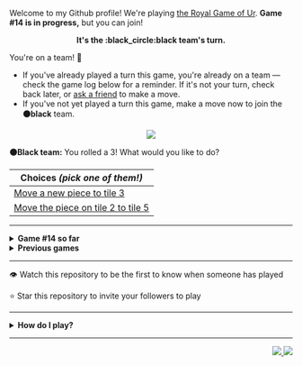 Welcome to my Github profile!
We're playing
[the Royal Game of Ur](https://en.wikipedia.org/wiki/Royal_Game_of_Ur).
**Game #14 is in progress,** but you can join!

<p align="center">
  <b>It's the
  :black_circle:black
  team's turn.</b>
</p>

You're on a team! :wave:

* If you've already played a turn this game, you're already on a team
  &mdash; check the game log below for a reminder. If it's not your turn,
  check back later, or [ask a
  friend](https://twitter.com/share?text=I'm+playing+The+Royal+Game+of+Ur+on+a+GitHub+profile.+Take+your+turn+at+https://github.com/rossjrw/rossjrw+%23RoyalGameOfUr+%23github) to make a move.
* If you've not yet played a turn this game, make a move now to join the
  **:black_circle:black** team.

<p align="center"><img src="https://raw.githubusercontent.com/rossjrw/rossjrw/play/games/current/board.2200.svg"></p>

  **:black_circle:Black team:**
  You rolled a 3!
What would you like to do?

| Choices *(pick one of them!)* |
| --- |
  | [    Move a new piece to tile 3](https://github.com/rossjrw/rossjrw/issues/new?title=ur-move-3%400-0&amp;body=Press+Submit%21+You+don%27t+need+to+edit+this+text+or+do+anything+else.%0D%0A%0D%0ABe+aware+that+your+move+can+take+a+minute+or+two+to+process.) |
  | [    Move the piece on tile 2 to tile 5](https://github.com/rossjrw/rossjrw/issues/new?title=ur-move-3%402-0&amp;body=Press+Submit%21+You+don%27t+need+to+edit+this+text+or+do+anything+else.%0D%0A%0D%0ABe+aware+that+your+move+can+take+a+minute+or+two+to+process.) |

-----

<details>
<summary><b>Game #14 so far</b></summary>

## Who's on each team?

<table>
    <thead>
      <tr><th colspan=2>Players in this game</th></tr>
    </thead>
    <tbody>
      <tr>
        <td align="right"><b>Black team</b> :black_circle:</td>
        <td>:white_circle: <b> White team</b></td>
      </tr>
      <tr align="center">
        <td><b><a href="https://github.com/Murdeala">@Murdeala</a></b> (19)<br><b><a href="https://github.com/zackfall">@zackfall</a></b> (1)<br><b><a href="https://github.com/Hrushal-Nikhare">@Hrushal-Nikhare</a></b> (1)<br><b><a href="https://github.com/danielawde9">@danielawde9</a></b> (1)<br><b><a href="https://github.com/Arawns1">@Arawns1</a></b> (1)<br><b><a href="https://github.com/werdl">@werdl</a></b> (1)</td>
        <td><b><a href="https://github.com/CostasAK">@CostasAK</a></b> (30)</td>
      </tr>
    </tbody>
  </table>

## What's happened so far?

| Time | Turn | Event | Issue | Board |
| :---: | :---: | :--- | :---: | :---: |
  | 14th Mar 2023 20:48 | **0** | :black_circle: **[@Murdeala](https://github.com/Murdeala)** started a new game | [#2146](https://github.com/rossjrw/rossjrw/issues/2146) | [link](https://raw.githubusercontent.com/rossjrw/rossjrw/c3402c9c043b80fa4ca641774d2d0efbedade589/games/current/board.2146.svg) |
  | 15th Mar 2023 03:42 | **1** | :black_circle: **[@zackfall](https://github.com/zackfall)** moved a black piece onto the board to position 3    | [#2147](https://github.com/rossjrw/rossjrw/issues/2147) | [link](https://raw.githubusercontent.com/rossjrw/rossjrw/779a13750b729c2d4fd0d3cbf4a2482f37ef9281/games/current/board.2147.svg) |
  | 15th Mar 2023 12:56 | **2** | :white_circle: **[@CostasAK](https://github.com/CostasAK)** moved a white piece onto the board to position 4  — claimed a rosette :rosette:  | [#2148](https://github.com/rossjrw/rossjrw/issues/2148) | [link](https://raw.githubusercontent.com/rossjrw/rossjrw/1d7dd2f95a5d06c57ad931672bb3797fc3259346/games/current/board.2148.svg) |
  | 15th Mar 2023 12:57 | **3** | :white_circle: **[@CostasAK](https://github.com/CostasAK)** moved a white piece onto the board to position 2    | [#2149](https://github.com/rossjrw/rossjrw/issues/2149) | [link](https://raw.githubusercontent.com/rossjrw/rossjrw/41d739fe50b8b6ee3d48c696a350782128852145/games/current/board.2149.svg) |
  | 15th Mar 2023 13:53 | **4** | :black_circle: **[@Murdeala](https://github.com/Murdeala)** moved a black piece onto the board to position 2    | [#2150](https://github.com/rossjrw/rossjrw/issues/2150) |  |
  | 15th Mar 2023 16:31 | **5** | :white_circle: **[@CostasAK](https://github.com/CostasAK)** moved a white piece onto the board to position 3    | [#2151](https://github.com/rossjrw/rossjrw/issues/2151) | [link](https://raw.githubusercontent.com/rossjrw/rossjrw/e0ee8c908afc5d0df67a76ef54801f47ce08c144/games/current/board.2151.svg) |
  | 15th Mar 2023 16:31 | **6** | :black_circle:  The black team rolled a 0 and their turn was automatically passed | [#2151](https://github.com/rossjrw/rossjrw/issues/2151) | [link](https://raw.githubusercontent.com/rossjrw/rossjrw/af89aa084782634823177e68efafb1ee8c79a26a/games/current/board.2151.svg) |
  | 15th Mar 2023 16:32 | **7** | :white_circle: **[@CostasAK](https://github.com/CostasAK)** moved a white piece onto the board to position 1    | [#2152](https://github.com/rossjrw/rossjrw/issues/2152) | [link](https://raw.githubusercontent.com/rossjrw/rossjrw/5112feee71287bc358636191ad2d744130715f64/games/current/board.2152.svg) |
  | 16th Mar 2023 13:51 | **8** | :black_circle: **[@Murdeala](https://github.com/Murdeala)** moved a black piece from position 2 to position 5    | [#2153](https://github.com/rossjrw/rossjrw/issues/2153) |  |
  | 17th Mar 2023 10:25 | **9** | :white_circle: **[@CostasAK](https://github.com/CostasAK)** moved a white piece from position 4 to position 5 — captured a black piece :crossed_swords:   | [#2154](https://github.com/rossjrw/rossjrw/issues/2154) | [link](https://raw.githubusercontent.com/rossjrw/rossjrw/05bf59d50e1264207a471eac54694049ced31d16/games/current/board.2154.svg) |
  | 17th Mar 2023 10:25 | **10** | :black_circle:  The black team rolled a 0 and their turn was automatically passed | [#2154](https://github.com/rossjrw/rossjrw/issues/2154) | [link](https://raw.githubusercontent.com/rossjrw/rossjrw/7da57a210504272586aa94c6e6ea9c974dbf5a4b/games/current/board.2154.svg) |
  | 17th Mar 2023 10:26 | **11** | :white_circle: **[@CostasAK](https://github.com/CostasAK)** moved a white piece from position 2 to position 4  — claimed a rosette :rosette:  | [#2155](https://github.com/rossjrw/rossjrw/issues/2155) | [link](https://raw.githubusercontent.com/rossjrw/rossjrw/d396e2587aef8f3c611f7740f9f27fd233b7dbca/games/current/board.2155.svg) |
  | 17th Mar 2023 10:27 | **12** | :white_circle: **[@CostasAK](https://github.com/CostasAK)** moved a white piece from position 5 to position 7    | [#2156](https://github.com/rossjrw/rossjrw/issues/2156) | [link](https://raw.githubusercontent.com/rossjrw/rossjrw/15698d11943cb8b930601a3fa3d361ed460581ec/games/current/board.2156.svg) |
  | 17th Mar 2023 12:39 | **13** | :black_circle: **[@Murdeala](https://github.com/Murdeala)** moved a black piece from position 3 to position 4  — claimed a rosette :rosette:  | [#2157](https://github.com/rossjrw/rossjrw/issues/2157) | [link](https://raw.githubusercontent.com/rossjrw/rossjrw/86094c0b82bd03365af6db280f75d35718e0e136/games/current/board.2157.svg) |
  | 18th Mar 2023 13:51 | **14** | :black_circle: **[@Murdeala](https://github.com/Murdeala)** moved a black piece from position 4 to position 6    | [#2158](https://github.com/rossjrw/rossjrw/issues/2158) |  |
  | 20th Mar 2023 12:03 | **15** | :white_circle: **[@CostasAK](https://github.com/CostasAK)** moved a white piece from position 3 to position 6 — captured a black piece :crossed_swords:   | [#2160](https://github.com/rossjrw/rossjrw/issues/2160) | [link](https://raw.githubusercontent.com/rossjrw/rossjrw/ebd5463d363395ccacc0a4837201232eec4909af/games/current/board.2160.svg) |
  | 20th Mar 2023 12:03 | **16** | :black_circle:  The black team rolled a 0 and their turn was automatically passed | [#2160](https://github.com/rossjrw/rossjrw/issues/2160) | [link](https://raw.githubusercontent.com/rossjrw/rossjrw/97dc19642843cbd9ddb921b7bd37924437e2b827/games/current/board.2160.svg) |
  | 20th Mar 2023 12:06 | **17** | :white_circle: **[@CostasAK](https://github.com/CostasAK)** moved a white piece from position 6 to position 9    | [#2161](https://github.com/rossjrw/rossjrw/issues/2161) | [link](https://raw.githubusercontent.com/rossjrw/rossjrw/27e55f29f30415b74b48efc089d8b4b97224e26f/games/current/board.2161.svg) |
  | 20th Mar 2023 13:37 | **18** | :black_circle: **[@Murdeala](https://github.com/Murdeala)** moved a black piece onto the board to position 1    | [#2162](https://github.com/rossjrw/rossjrw/issues/2162) | [link](https://raw.githubusercontent.com/rossjrw/rossjrw/2b1c528772f6eb41e3589c80ea22086ffef8c77b/games/current/board.2162.svg) |
  | 20th Mar 2023 15:37 | **19** | :white_circle: **[@CostasAK](https://github.com/CostasAK)** moved a white piece from position 7 to position 10    | [#2163](https://github.com/rossjrw/rossjrw/issues/2163) | [link](https://raw.githubusercontent.com/rossjrw/rossjrw/f14c184c7bd4c222edd8a00301dc7ec1671ab854/games/current/board.2163.svg) |
  | 21st Mar 2023 00:53 | **20** | :black_circle: **[@Murdeala](https://github.com/Murdeala)** moved a black piece from position 1 to position 2    | [#2164](https://github.com/rossjrw/rossjrw/issues/2164) | [link](https://raw.githubusercontent.com/rossjrw/rossjrw/ba8791b00ede812c0531721c728c11d2836b6c1d/games/current/board.2164.svg) |
  | 21st Mar 2023 09:02 | **21** | :white_circle: **[@CostasAK](https://github.com/CostasAK)** moved a white piece from position 9 to position 12    | [#2165](https://github.com/rossjrw/rossjrw/issues/2165) |  |
  | 22nd Mar 2023 13:12 | **22** | :black_circle: **[@Hrushal-Nikhare](https://github.com/Hrushal-Nikhare)** moved a black piece from position 2 to position 4  — claimed a rosette :rosette:  | [#2166](https://github.com/rossjrw/rossjrw/issues/2166) | [link](https://raw.githubusercontent.com/rossjrw/rossjrw/81bf698a19c7a03fb3cc2570bfd89d5d9ddaf425/games/current/board.2166.svg) |
  | 22nd Mar 2023 13:12 | **23** | :black_circle:  The black team rolled a 0 and their turn was automatically passed | [#2166](https://github.com/rossjrw/rossjrw/issues/2166) | [link](https://raw.githubusercontent.com/rossjrw/rossjrw/84501a509067a12c988d5f1c1fa44c04a108b3e4/games/current/board.2166.svg) |
  | 22nd Mar 2023 13:39 | **24** | :white_circle: **[@CostasAK](https://github.com/CostasAK)** moved a white piece from position 12 to position 14  — claimed a rosette :rosette:  | [#2167](https://github.com/rossjrw/rossjrw/issues/2167) | [link](https://raw.githubusercontent.com/rossjrw/rossjrw/8b83cf9afc87686f4de7f1104326e17ea16a6af4/games/current/board.2167.svg) |
  | 22nd Mar 2023 13:39 | **25** | :white_circle: **[@CostasAK](https://github.com/CostasAK)** moved a white piece from position 10 to position 11    | [#2168](https://github.com/rossjrw/rossjrw/issues/2168) | [link](https://raw.githubusercontent.com/rossjrw/rossjrw/300da2fc609a622b4ddf65b044be1c2073d55d3a/games/current/board.2168.svg) |
  | 23rd Mar 2023 02:26 | **26** | :black_circle: **[@Murdeala](https://github.com/Murdeala)** moved a black piece onto the board to position 2    | [#2169](https://github.com/rossjrw/rossjrw/issues/2169) | [link](https://raw.githubusercontent.com/rossjrw/rossjrw/525955c7b0f52a04eee268f1dbc5b460c541e90a/games/current/board.2169.svg) |
  | 23rd Mar 2023 05:20 | **27** | :white_circle: **[@CostasAK](https://github.com/CostasAK)** moved a white piece onto the board to position 3    | [#2170](https://github.com/rossjrw/rossjrw/issues/2170) | [link](https://raw.githubusercontent.com/rossjrw/rossjrw/aa7adf88250e394cb2bdfb4b30e45eed08827ddf/games/current/board.2170.svg) |
  | 24th Mar 2023 19:08 | **28** | :black_circle: **[@danielawde9](https://github.com/danielawde9)** moved a black piece from position 4 to position 6    | [#2171](https://github.com/rossjrw/rossjrw/issues/2171) | [link](https://raw.githubusercontent.com/rossjrw/rossjrw/e187986e2eac0925217e9d8a23fc7a6d1a4e6d05/games/current/board.2171.svg) |
  | 24th Mar 2023 19:35 | **29** | :white_circle: **[@CostasAK](https://github.com/CostasAK)** moved a white piece from position 11 to position 12    | [#2172](https://github.com/rossjrw/rossjrw/issues/2172) | [link](https://raw.githubusercontent.com/rossjrw/rossjrw/e5eb10241be5cab93eed0ad7e1bb08a67e0e56c3/games/current/board.2172.svg) |
  | 25th Mar 2023 13:58 | **30** | :black_circle: **[@Murdeala](https://github.com/Murdeala)** moved a black piece onto the board to position 3    | [#2173](https://github.com/rossjrw/rossjrw/issues/2173) | [link](https://raw.githubusercontent.com/rossjrw/rossjrw/88fb920253dfa035c165b0a1b73224792e0b1618/games/current/board.2173.svg) |
  | 25th Mar 2023 14:29 | **31** | :white_circle: **[@CostasAK](https://github.com/CostasAK)** moved a white piece from position 4 to position 6 — captured a black piece :crossed_swords:   | [#2174](https://github.com/rossjrw/rossjrw/issues/2174) | [link](https://raw.githubusercontent.com/rossjrw/rossjrw/558d570a7372f3a1803b6a460da40eb0b8bef81f/games/current/board.2174.svg) |
  | 26th Mar 2023 13:04 | **32** | :black_circle: **[@Murdeala](https://github.com/Murdeala)** moved a black piece from position 3 to position 6 — captured a white piece :crossed_swords:   | [#2175](https://github.com/rossjrw/rossjrw/issues/2175) | [link](https://raw.githubusercontent.com/rossjrw/rossjrw/c463ee131c370d89d7915b5e15146cbd7e716792/games/current/board.2175.svg) |
  | 26th Mar 2023 13:06 | **33** | :white_circle: **[@CostasAK](https://github.com/CostasAK)** moved a white piece from position 3 to position 4  — claimed a rosette :rosette:  | [#2176](https://github.com/rossjrw/rossjrw/issues/2176) | [link](https://raw.githubusercontent.com/rossjrw/rossjrw/91846c0777410fefa60904bc52dbbf967598415c/games/current/board.2176.svg) |
  | 26th Mar 2023 13:06 | **34** | :white_circle: **[@CostasAK](https://github.com/CostasAK)** moved a white piece from position 12 to position 13    | [#2177](https://github.com/rossjrw/rossjrw/issues/2177) | [link](https://raw.githubusercontent.com/rossjrw/rossjrw/00f2b6c47412a01965fab8a56a51c280aa65a60a/games/current/board.2177.svg) |
  | 27th Mar 2023 14:47 | **35** | :black_circle: **[@Murdeala](https://github.com/Murdeala)** moved a black piece from position 2 to position 4  — claimed a rosette :rosette:  | [#2178](https://github.com/rossjrw/rossjrw/issues/2178) | [link](https://raw.githubusercontent.com/rossjrw/rossjrw/4b9052f1fb05f5607c84abc10f3d8c9fe4df36f5/games/current/board.2178.svg) |
  | 28th Mar 2023 16:10 | **36** | :black_circle: **[@Murdeala](https://github.com/Murdeala)** moved a black piece onto the board to position 3    | [#2179](https://github.com/rossjrw/rossjrw/issues/2179) | [link](https://raw.githubusercontent.com/rossjrw/rossjrw/2d9988cd4007ce95375532fc5623d982b8005395/games/current/board.2179.svg) |
  | 28th Mar 2023 16:48 | **37** | :white_circle: **[@CostasAK](https://github.com/CostasAK)** moved a white piece from position 4 to position 6 — captured a black piece :crossed_swords:   | [#2180](https://github.com/rossjrw/rossjrw/issues/2180) | [link](https://raw.githubusercontent.com/rossjrw/rossjrw/645fa0504f394e0c611c75ecde2a69bba3b2f22a/games/current/board.2180.svg) |
  | 29th Mar 2023 00:20 | **38** | :black_circle: **[@Murdeala](https://github.com/Murdeala)** moved a black piece from position 4 to position 6 — captured a white piece :crossed_swords:   | [#2181](https://github.com/rossjrw/rossjrw/issues/2181) | [link](https://raw.githubusercontent.com/rossjrw/rossjrw/8efc25874a7e30d388477bf29d5cff7daf35c2ef/games/current/board.2181.svg) |
  | 29th Mar 2023 08:50 | **39** | :white_circle: **[@CostasAK](https://github.com/CostasAK)** moved a white piece from position 1 to position 4  — claimed a rosette :rosette:  | [#2182](https://github.com/rossjrw/rossjrw/issues/2182) | [link](https://raw.githubusercontent.com/rossjrw/rossjrw/f3b374dd19dd975d8d0244a656088fe66db39f75/games/current/board.2182.svg) |
  | 29th Mar 2023 08:51 | **40** | :white_circle: **[@CostasAK](https://github.com/CostasAK)** moved a white piece onto the board to position 3    | [#2183](https://github.com/rossjrw/rossjrw/issues/2183) | [link](https://raw.githubusercontent.com/rossjrw/rossjrw/02deb838513c039f8164acd452b9a22546d3291b/games/current/board.2183.svg) |
  | 29th Mar 2023 20:44 | **41** | :black_circle: **[@Murdeala](https://github.com/Murdeala)** moved a black piece from position 3 to position 4  — claimed a rosette :rosette:  | [#2184](https://github.com/rossjrw/rossjrw/issues/2184) |  |
  | 30th Mar 2023 14:54 | **42** | :black_circle: **[@Murdeala](https://github.com/Murdeala)** moved a black piece from position 4 to position 5    | [#2185](https://github.com/rossjrw/rossjrw/issues/2185) | [link](https://raw.githubusercontent.com/rossjrw/rossjrw/09ab729d23943427fa8f3936b95488dbaa888bb7/games/current/board.2185.svg) |
  | 30th Mar 2023 14:54 | **43** | :white_circle:  The white team rolled a 0 and their turn was automatically passed | [#2185](https://github.com/rossjrw/rossjrw/issues/2185) | [link](https://raw.githubusercontent.com/rossjrw/rossjrw/636b5d5c0811f10785277bd8f6db88101cb7e9a2/games/current/board.2185.svg) |
  | 31st Mar 2023 13:15 | **44** | :black_circle: **[@Murdeala](https://github.com/Murdeala)** moved a black piece from position 5 to position 8  — claimed a rosette :rosette:  | [#2186](https://github.com/rossjrw/rossjrw/issues/2186) | [link](https://raw.githubusercontent.com/rossjrw/rossjrw/bea9ed48735890ea390b643ea0ba4a2b9a62731b/games/current/board.2186.svg) |
  | 1st Apr 2023 13:11 | **45** | :black_circle: **[@Murdeala](https://github.com/Murdeala)** moved a black piece from position 8 to position 9    | [#2187](https://github.com/rossjrw/rossjrw/issues/2187) | [link](https://raw.githubusercontent.com/rossjrw/rossjrw/34380a663b7451d4f84a633af9eaf52c21f98b34/games/current/board.2187.svg) |
  | 1st Apr 2023 13:55 | **46** | :white_circle: **[@CostasAK](https://github.com/CostasAK)** moved a white piece from position 4 to position 6 — captured a black piece :crossed_swords:   | [#2188](https://github.com/rossjrw/rossjrw/issues/2188) | [link](https://raw.githubusercontent.com/rossjrw/rossjrw/26186989e443f46019cf6022371d3f0f6384305d/games/current/board.2188.svg) |
  | 1st Apr 2023 21:24 | **47** | :black_circle: **[@Arawns1](https://github.com/Arawns1)** moved a black piece from position 9 to position 10    | [#2189](https://github.com/rossjrw/rossjrw/issues/2189) | [link](https://raw.githubusercontent.com/rossjrw/rossjrw/435a73580230a0e15e977071f7dc502c9b01fb91/games/current/board.2189.svg) |
  | 1st Apr 2023 21:52 | **48** | :white_circle: **[@CostasAK](https://github.com/CostasAK)** moved a white piece from position 6 to position 8  — claimed a rosette :rosette:  | [#2190](https://github.com/rossjrw/rossjrw/issues/2190) | [link](https://raw.githubusercontent.com/rossjrw/rossjrw/1dafc06143b8f7dda15d12fe4c13035fa4d48cae/games/current/board.2190.svg) |
  | 1st Apr 2023 22:06 | **49** | :white_circle: **[@CostasAK](https://github.com/CostasAK)** moved a white piece from position 8 to position 10 — captured a black piece :crossed_swords:   | [#2191](https://github.com/rossjrw/rossjrw/issues/2191) | [link](https://raw.githubusercontent.com/rossjrw/rossjrw/4ea8353c35cbee5db54703d4382b0064d9645447/games/current/board.2191.svg) |
  | 2nd Apr 2023 14:06 | **50** | :black_circle: **[@Murdeala](https://github.com/Murdeala)** moved a black piece onto the board to position 3    | [#2192](https://github.com/rossjrw/rossjrw/issues/2192) | [link](https://raw.githubusercontent.com/rossjrw/rossjrw/7a7bb353af8a548f881552d26659bec8d45f43dc/games/current/board.2192.svg) |
  | 2nd Apr 2023 16:19 | **51** | :white_circle: **[@CostasAK](https://github.com/CostasAK)** moved a white piece from position 3 to position 4  — claimed a rosette :rosette:  | [#2193](https://github.com/rossjrw/rossjrw/issues/2193) | [link](https://raw.githubusercontent.com/rossjrw/rossjrw/552ce3861cf2fa8759845cd5d003a3cfd51be115/games/current/board.2193.svg) |
  | 2nd Apr 2023 16:20 | **52** | :white_circle: **[@CostasAK](https://github.com/CostasAK)** ascended a white piece from position 14 :rocket:    | [#2194](https://github.com/rossjrw/rossjrw/issues/2194) | [link](https://raw.githubusercontent.com/rossjrw/rossjrw/54cb2b440be5052deabce412fa8cb8b8edc691c3/games/current/board.2194.svg) |
  | 3rd Apr 2023 07:19 | **53** | :black_circle: **[@werdl](https://github.com/werdl)** moved a black piece from position 3 to position 5    | [#2195](https://github.com/rossjrw/rossjrw/issues/2195) | [link](https://raw.githubusercontent.com/rossjrw/rossjrw/d1745257007540585eccca1c4b5b81597f46ac3f/games/current/board.2195.svg) |
  | 3rd Apr 2023 07:40 | **54** | :white_circle: **[@CostasAK](https://github.com/CostasAK)** moved a white piece from position 10 to position 14  — claimed a rosette :rosette:  | [#2196](https://github.com/rossjrw/rossjrw/issues/2196) |  |
  | 3rd Apr 2023 07:41 | **55** | :white_circle: **[@CostasAK](https://github.com/CostasAK)** moved a white piece from position 4 to position 5 — captured a black piece :crossed_swords:   | [#2197](https://github.com/rossjrw/rossjrw/issues/2197) | [link](https://raw.githubusercontent.com/rossjrw/rossjrw/cac43c7362ec3d16e22c66c8c6a6e7adefb8fd38/games/current/board.2197.svg) |
  | 3rd Apr 2023 07:41 | **56** | :black_circle:  The black team rolled a 0 and their turn was automatically passed | [#2197](https://github.com/rossjrw/rossjrw/issues/2197) | [link](https://raw.githubusercontent.com/rossjrw/rossjrw/2accfb498a445b0ae0a37ff1889940f0e3d7763a/games/current/board.2197.svg) |
  | 3rd Apr 2023 07:42 | **57** | :white_circle: **[@CostasAK](https://github.com/CostasAK)** ascended a white piece from position 13 :rocket:    | [#2198](https://github.com/rossjrw/rossjrw/issues/2198) | [link](https://raw.githubusercontent.com/rossjrw/rossjrw/9bb9b7facd56ff52bf8d80ec853b3c21cc9421e0/games/current/board.2198.svg) |
  | 3rd Apr 2023 13:24 | **58** | :black_circle: **[@Murdeala](https://github.com/Murdeala)** moved a black piece onto the board to position 2    | [#2199](https://github.com/rossjrw/rossjrw/issues/2199) | [link](https://raw.githubusercontent.com/rossjrw/rossjrw/4226883509e89639ea1057ea8e4731f9f290a024/games/current/board.2199.svg) |
  | 3rd Apr 2023 13:25 | **59** | :white_circle: **[@CostasAK](https://github.com/CostasAK)** moved a white piece from position 5 to position 7    | [#2200](https://github.com/rossjrw/rossjrw/issues/2200) |  |

</details>

<details>
<summary><b>Previous games</b></summary>

## Previous games

1. A game was started on 30th Jul 2020 by **[@rossjrw](https://github.com/rossjrw)** and ended on 4th Dec 2020. 
   * The :white_circle:white team won. 
   * 64 players played 166 moves across 4 months and 5 days. 
   * The :black_circle:black team captured 9 white pieces and claimed 12 rosettes. 
   * The :white_circle:white team captured 10 black pieces and claimed 18 rosettes. 
   * The MVP of the winning team was **[@1ethanhansen](https://github.com/1ethanhansen)**, who played 48 moves. 
   * The winning move was made by **[@qbtl](https://github.com/qbtl)** ([#269](https://github.com/rossjrw/rossjrw/issues/269)).
1. A game was started on 4th Dec 2020 by **[@1ethanhansen](https://github.com/1ethanhansen)** and ended on 11th Jan 2021. 
   * The :black_circle:black team won. 
   * 27 players played 145 moves across 1 month and 1 week. 
   * The :black_circle:black team captured 7 white pieces and claimed 16 rosettes. 
   * The :white_circle:white team captured 6 black pieces and claimed 14 rosettes. 
   * The MVP of the winning team was **[@shpatrickguo](https://github.com/shpatrickguo)**, who played 26 moves. 
   * The winning move was made by **[@shpatrickguo](https://github.com/shpatrickguo)** ([#424](https://github.com/rossjrw/rossjrw/issues/424)).
1. A game was started on 11th Jan 2021 by **[@BaptisteMartinet](https://github.com/BaptisteMartinet)** and ended on 11th Feb 2021. 
   * The :white_circle:white team won. 
   * 17 players played 118 moves across 1 month and 12 hours. 
   * The :black_circle:black team captured 2 white pieces and claimed 11 rosettes. 
   * The :white_circle:white team captured 8 black pieces and claimed 14 rosettes. 
   * The MVP of the winning team was **[@1ethanhansen](https://github.com/1ethanhansen)**, who played 45 moves. 
   * The winning move was made by **[@1ethanhansen](https://github.com/1ethanhansen)** ([#535](https://github.com/rossjrw/rossjrw/issues/535)).
1. A game was started on 11th Feb 2021 by **[@1ethanhansen](https://github.com/1ethanhansen)** and ended on 5th Mar 2021. 
   * The :white_circle:white team won. 
   * 17 players played 175 moves across 3 weeks and 22 hours. 
   * The :black_circle:black team captured 12 white pieces and claimed 17 rosettes. 
   * The :white_circle:white team captured 13 black pieces and claimed 18 rosettes. 
   * The MVP of the winning team was **[@1ethanhansen](https://github.com/1ethanhansen)**, who played 48 moves. 
   * The winning move was made by **[@1ethanhansen](https://github.com/1ethanhansen)** ([#702](https://github.com/rossjrw/rossjrw/issues/702)).
1. A game was started on 6th Mar 2021 by **[@shpatrickguo](https://github.com/shpatrickguo)** and ended on 10th May 2021. 
   * The :black_circle:black team won. 
   * 42 players played 162 moves across 2 months and 4 days. 
   * The :black_circle:black team captured 12 white pieces and claimed 17 rosettes. 
   * The :white_circle:white team captured 9 black pieces and claimed 19 rosettes. 
   * The MVP of the winning team was **[@shpatrickguo](https://github.com/shpatrickguo)**, who played 22 moves. 
   * The winning move was made by **[@crxssed7](https://github.com/crxssed7)** ([#864](https://github.com/rossjrw/rossjrw/issues/864)).
1. A game was started on 10th May 2021 by **[@HAUDRAUFHAUN](https://github.com/HAUDRAUFHAUN)** and ended on 17th Jul 2021. 
   * The :white_circle:white team won. 
   * 34 players played 167 moves across 2 months and 6 days. 
   * The :black_circle:black team captured 7 white pieces and claimed 14 rosettes. 
   * The :white_circle:white team captured 10 black pieces and claimed 18 rosettes. 
   * The MVP of the winning team was **[@1ethanhansen](https://github.com/1ethanhansen)**, who played 31 moves. 
   * The winning move was made by **[@1ethanhansen](https://github.com/1ethanhansen)** ([#1024](https://github.com/rossjrw/rossjrw/issues/1024)).
1. A game was started on 17th Jul 2021 by **[@1ethanhansen](https://github.com/1ethanhansen)** and ended on 19th Oct 2021. 
   * The :black_circle:black team won. 
   * 48 players played 153 moves across 3 months and 3 days. 
   * The :black_circle:black team captured 6 white pieces and claimed 17 rosettes. 
   * The :white_circle:white team captured 6 black pieces and claimed 15 rosettes. 
   * The MVP of the winning team was **[@PkmnQ](https://github.com/PkmnQ)**, who played 13 moves. 
   * The winning move was made by **[@OmKakatkar](https://github.com/OmKakatkar)** ([#1175](https://github.com/rossjrw/rossjrw/issues/1175)).
1. A game was started on 19th Oct 2021 by **[@OmKakatkar](https://github.com/OmKakatkar)** and ended on 29th Oct 2021. 
   * The :white_circle:white team won. 
   * 13 players played 135 moves across 1 week and 3 days. 
   * The :black_circle:black team captured 5 white pieces and claimed 13 rosettes. 
   * The :white_circle:white team captured 6 black pieces and claimed 15 rosettes. 
   * The MVP of the winning team was **[@Timemaster111](https://github.com/Timemaster111)**, who played 46 moves. 
   * The winning move was made by **[@Timemaster111](https://github.com/Timemaster111)** ([#1342](https://github.com/rossjrw/rossjrw/issues/1342)).
1. A game was started on 29th Oct 2021 by **[@jbmagination](https://github.com/jbmagination)** and ended on 15th May 2022. 
   * The :white_circle:white team won. 
   * 80 players played 187 moves across 6 months and 2 weeks. 
   * The :black_circle:black team captured 11 white pieces and claimed 17 rosettes. 
   * The :white_circle:white team captured 13 black pieces and claimed 19 rosettes. 
   * The MVP of the winning team was **[@nirakon](https://github.com/nirakon)**, who played 18 moves. 
   * The winning move was made by **[@Madflows](https://github.com/Madflows)** ([#1534](https://github.com/rossjrw/rossjrw/issues/1534)).
1. A game was started on 15th May 2022 by **[@VikashPR](https://github.com/VikashPR)** and ended on 29th Dec 2022. 
   * The :white_circle:white team won. 
   * 109 players played 177 moves across 7 months and 2 weeks. 
   * The :black_circle:black team captured 9 white pieces and claimed 23 rosettes. 
   * The :white_circle:white team captured 11 black pieces and claimed 19 rosettes. 
   * The MVP of the winning team was **[@LAPCoder](https://github.com/LAPCoder)**, who played 11 moves. 
   * The winning move was made by **[@LAPCoder](https://github.com/LAPCoder)** ([#1726](https://github.com/rossjrw/rossjrw/issues/1726)).
1. A game was started on 29th Dec 2022 by **[@CostasAK](https://github.com/CostasAK)** and ended on 30th Dec 2022. 
   * The :black_circle:black team won. 
   * 4 players played 121 moves across 19 hours and 41 minutes. 
   * The :black_circle:black team captured 6 white pieces and claimed 14 rosettes. 
   * The :white_circle:white team captured 4 black pieces and claimed 15 rosettes. 
   * The MVP of the winning team was **[@CostasAK](https://github.com/CostasAK)**, who played 59 moves. 
   * The winning move was made by **[@CostasAK](https://github.com/CostasAK)** ([#1844](https://github.com/rossjrw/rossjrw/issues/1844)).
1. A game was started on 30th Dec 2022 by **[@TejaTadepalli](https://github.com/TejaTadepalli)** and ended on 27th Jan 2023. 
   * The :white_circle:white team won. 
   * 17 players played 158 moves across 4 weeks and 1 hour. 
   * The :black_circle:black team captured 9 white pieces and claimed 18 rosettes. 
   * The :white_circle:white team captured 12 black pieces and claimed 18 rosettes. 
   * The MVP of the winning team was **[@TejaTadepalli](https://github.com/TejaTadepalli)**, who played 59 moves. 
   * The winning move was made by **[@TejaTadepalli](https://github.com/TejaTadepalli)** ([#1994](https://github.com/rossjrw/rossjrw/issues/1994)).
1. A game was started on 27th Jan 2023 by **[@TejaTadepalli](https://github.com/TejaTadepalli)** and ended on 14th Mar 2023. 
   * The :white_circle:white team won. 
   * 20 players played 153 moves across 1 month and 2 weeks. 
   * The :black_circle:black team captured 6 white pieces and claimed 17 rosettes. 
   * The :white_circle:white team captured 6 black pieces and claimed 16 rosettes. 
   * The MVP of the winning team was **[@TejaTadepalli](https://github.com/TejaTadepalli)**, who played 65 moves. 
   * The winning move was made by **[@TejaTadepalli](https://github.com/TejaTadepalli)** ([#2145](https://github.com/rossjrw/rossjrw/issues/2145)).

</details>

-----

:eye: Watch this repository to be the first to know when someone has played

:star: Star this repository to invite your followers to play

-----

<details>
<summary><b>How do I play?</b></summary>

## Rules of the game

It's the **:white_circle:white** team versus the **:black_circle:black**
team.

The first team to **:rocket:ascend** all 7 of their pieces **:crown:wins**.
Your goal is to achieve that, and to block the other team from doing the
same.

_(Learn more about the rules of the Royal Game of Ur at
[RoyalUr.net/learn](https://royalur.net/learn/), or watch [Tom Scott play
against Irving Finkel](https://www.youtube.com/watch?v=WZskjLq040I) in
2017.)_

### Movement

Each turn starts by rolling 4 binary dice, which results in a number from 0
to 4. The current team gets to move one of their pieces by that many tiles.

All 14 pieces start on position 0 (the space just before tile 1).

### :rocket:Ascension

Moving a piece onto position 15 (the imaginary space after tile 14) causes
that piece to leave the board forever. This is **:rocket:ascension**, and
is the goal of the game &mdash; the first team to ascend all 7 of their
pieces wins.

### :crossed_swords:Capturing

You will move your pieces along the tiles from tile 1 to tile 14.

The tiles on your side of the board (tiles 1 through 4, 13, and 14) are
safe &mdash; only your pieces can be there. However, the tiles in the
middle (tiles 5 through 12) are unsafe &mdash; your opponent's pieces can
also be here. If one team's piece lands on the same tile as another team's
piece, the piece that was landed on is **:crossed_swords:captured**! It
goes all the way back to position 0.

### :rosette:Rosettes

If a piece lands on a **:rosette:rosette** (tiles 4, 8, and 14), that team
gets to immediately take another turn.

A piece that is on the rosette on tile 8 *cannot be
**:crossed_swords:captured***. A piece trying to capture it will simply
bounce off onto tile 9.

## How to play

Playing Ur on my GitHub profile is easy. The dice have already been rolled
for you &mdash; all you have to do is decide what to do with them. Anyone
with a GitHub account can play.

Anyone can join either team at any time, but once you're in a team, you're
locked into it until the game ends. You won't be able to play a move when
it's the other team's turn.

The list of links below the board image shows each possible move. Clicking
one of those will take you to a page where you can create an issue in this
repository, where all you have to do is click submit to play your move.

It will take a moment for Github Actions to acknowledge your move, but once
it does, you'll see it react with the 'eyes' emoji (:eyes:). A few seconds
later it will react with the 'rocket' emoji (:rocket:) to let you know that
your move was successful, then leave a comment explaining what happened,
and it'll also make a commit to record your move.

_(If you don't see any of that, then something went wrong. Ping me in your
issue by typing `cc @rossjrw`, and I'll take a look.)_

Note that if your team has no possible moves &mdash; for example by rolling a 0
&mdash; your turn will be automatically skipped. The event log will let you
know if this has happened.

## Behind the scenes

Check out the [`source` branch of this repository](https://github.com/rossjrw/rossjrw/tree/source) for the source
code and a little commentary on the inspiration behind this project.

### Contributing

I welcome bug reports, feature suggestions and pull requests! Just make
sure you ping me in your issue or PR by adding `cc @rossjrw`, as I don't receive notifications for new issues in this repository
(for hopefully obvious reasons).

</details>

-----

<p align="right">
  <a href="https://github.com/rossjrw/rossjrw/actions?query=workflow:build">
    <img src="https://github.com/rossjrw/rossjrw/workflows/build/badge.svg?branch=source"/>
  </a>
  <a href="https://github.com/rossjrw/rossjrw/actions?query=workflow:play">
    <img src="https://github.com/rossjrw/rossjrw/workflows/play/badge.svg?branch=play"/>
  </a>
</p>

